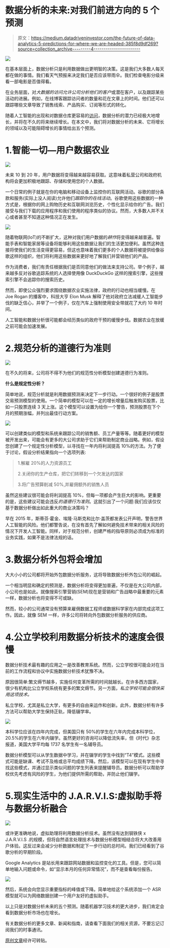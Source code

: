 # 数据分析的未来:对我们前进方向的 5 个预测

> 原文：<https://medium.datadriveninvestor.com/the-future-of-data-analytics-5-predictions-for-where-we-are-headed-385f8d9df269?source=collection_archive---------4----------------------->

![](img/2dcfef8ac0d528cbd2058450bf381230.png)

在基本层面上，数据分析只是利用数据做出更明智的决策。这是我们大多数人每天都在做的事情。我们看天气预报来决定我们是否应该带雨伞。我们检查电影分级来看一部电影是否值得看。

在业务层面，对*大数据的访问允许公司分析他们的客户*或潜在客户，以及跟踪某些活动的进展。例如，在线博客跟踪访问者的数量和花在文章上的时间。他们还可以跟踪哪些文章导致了销售线索、产品购买、订阅等形式的转化。

随着人工智能的出现和对数据仓库更容易的[访问](https://lionbridge.ai/datasets/ultimate-dataset-aggregator-for-machine-learning/)，数据分析的潜力已经极大地增长，并将在不久的将来继续增长。在本文中，我们将对数据分析的未来、它将增长的领域以及可能阻碍增长的事情给出五个预测。

# 1.智能一切—用户数据农业

![](img/16e5b4c57f29c974eaaff98d75449dea.png)

未来 10 到 20 年，用户数据将变得越来越容易获取。这意味着私营公司和政府机构将会更加积极地跟踪、存储和使用您的个人数据。

一个日常的例子就是在你的电脑和移动设备上监控你的互联网活动。谷歌的部分条款和服务(实际上没人阅读)允许他们*跟踪你的在线活动*。谷歌使用这些数据的一种方式是，根据你的网上购物历史和互联网浏览历史，个性化显示给你的广告。我们接受与我们下载的应用程序和我们使用的程序类似的协议。然而，大多数人并不关心或者甚至不知道这种情况正在发生。

![](img/535bc02a0b2016d87f17bfe066ec4839.png)

随着物联网(IoT)的不断扩大，这种对我们用户数据的*耕作*将变得越来越普遍。智能手表和智能家居等设备将能够利用这些数据让我们的生活更加便利。虽然这种连接将使我们的生活变得更容易，但这也意味着我们更多的个人数据将被提供给像谷歌这样的组织，他们将利用这些数据来更好地了解我们并营销他们的产品。

作为消费者，我们有责任根据我们是否同意他们的做法来支持公司。举个例子，越来越多反对谷歌追踪系统的人选择使用像 DuckDuckGo 这样的搜索引擎，这些搜索引擎不会追踪你的搜索历史。

然而，即使公众强烈要求围绕数据农业实施法律，政府的行动也相当缓慢。在 Joe Rogan 的播客中，科技大亨 Elon Musk 解释了他对政府立法减缓人工智能步伐的缺乏信心，并举了一个例子，仅在汽车上强制使用安全带就花了大约 10 年时间。

人工智能和数据分析很可能都会经历类似的政府干预的缓慢步伐。数据农业在放缓之前可能会加速发展。

# 2.规范分析的道德行为准则

![](img/99afbdbb99472cde40b2c5bec8dc5e87.png)

在不久的将来，公司将不得不为他们的规范性分析模型创建道德行为准则。

**什么是规定性分析？**

简单地说，规范分析就是利用数据预测来决定下一步行动。一个很好的例子是股票交易预测模型的使用。一个简单的模型可以在一定的增长增量后触发购买股票，比如一只股票连续 3 天上涨。这个模型可以设置为给你一个警告，预测股票在下个月的预期涨幅，并列出最佳行动方案。

![](img/eee870c0351e68e11879fd488f26cb71.png)

可以创建类似的模型和系统来跟踪公司的销售额、员工产量等等。随着更好的模型被开发出来，可能会有更多的大公司求助于它们来帮助制定商业战略。例如，假设您创建了一个规定性分析模型，以寻找在一年内将利润提高 10%的方法。为了便于讨论，假设分析结果指向一个选项列表:

> 1.解雇 20%的人力资源员工
> 
> 2.关闭你的生产仓库，把它们转移到一个欠发达的国家
> 
> 3.将广告预算削减 50%,并雇佣额外的销售人员

虽然这些建议很可能会将利润提高 10%，但每一项都会产生巨大的影响。更重要的是，这些建议可能会违反*的道德行为准则*。这就引出了一个问题:我们应该仅仅基于数据分析做出如此重大的商业决策吗？

早在 2015 年，斯蒂芬·霍金、埃隆·马斯克和比尔·盖茨都发表公开声明，警告世界人工智能的风险。他们都警告说，在没有首先了解如何避免技术带来的相关风险的情况下开发人工智能。同样，对于规范分析，创建严格的指导原则必须成为标准的业务实践，如果不是法律法规的话。

# 3.数据分析外包将会增加

大大小小的公司都将开始外包数据分析服务，这将导致数据分析外包公司的崛起。

一个相当明显和确定的预测是，数据分析将变得更加普遍，不仅是在大公司内部，小公司也是如此。就像搜索引擎营销(SEM)现在是营销和广告战略中最重要的元素一样，数据分析也将变得不可或缺。

然而，较小的公司通常没有预算来雇佣数据工程师或数据科学家在内部完成这项工作。因此，就像 SEM 一样，许多公司将转向外包数据分析服务的供应商。

# 4.公立学校利用数据分析技术的速度会很慢

数据分析技术最有趣的应用之一是改善教育系统。然而，公立学校很可能会对在当前的工作流程和协议中实施数据分析技术犹豫不决。

原因很简单:繁文缛节越多，实施任何变革所需的时间就越长。在许多西方国家，很少有机构比公立学校系统有更多的繁文缛节。另一方面，*私立学校可能会很快采用这项技术。*

私立学校，尤其是私立大学，有更多的自由来运作和创新。此外，数据分析有许多方法可以帮助大学生保持正轨，降低辍学率。

![](img/524c05608dfcdc4883fb7b3e8c55f2d3.png)

本科学位应该在四年内完成，但美国只有 50%的学生在六年内完成本科学位，20.5%的学生在六年内辍学。虽然更好的咨询可以降低流失率，但《时代》杂志报道，美国大学平均每 1737 名学生有一名辅导员。

数据分析模型可以从学生数据中学习，并在辍学的学生中找到“T4”模式。这些模式可能是缺课、考试不及格或总平均成绩下降。然后，该模型可以在现有学生中寻找这些模式，并通过显示类似问题的学生列表来提醒辅导员。数据分析可以帮助学校优先考虑有风险的学生，为他们提供所需的帮助，并防止他们辍学。

# 5.现实生活中的 J.A.R.V.I.S:虚拟助手将与数据分析融合

![](img/f4ba6cd41dec8a8a746ba9a57f8d6674.png)

或许更准确地说，虚拟助理将利用数据分析技术。虽然没有达到钢铁侠 x J.A.R.V.I.S .的规模，但将自然语言处理技术与数据分析模型相结合将大大改善用户体验。这反过来会减少分析数据和制定下一步行动的总时间。我们已经看到了谷歌分析的早期阶段。

Google Analytics 是站长用来跟踪网站数据和监控变化的工具。但是，您可以简单地输入问题或命令，如“显示本月的任何异常情况”，而不是查看每份报告。

![](img/20f45cb2aa7470f477620b16daa805f6.png)

然后，系统会向您显示重要指标的峰值或下降。简单地给这个系统添加一个 ASR 模型就可以为网络数据创建一个用户友好的虚拟助手。

以上只是对数据分析未来的五个预测。随着机器学习技术的更大进步，我们肯定会看到数据分析市场也在增长。

有关数据分析的更多文章、新闻和指南，请查看下面我们的相关资源，不要忘记订阅我们的时事通讯。

[原创文章](https://blog.getcangler.com/the-future-of-data-analytics-5-predictions-for-where-we-are-headed)经许可转贴。